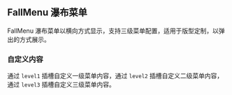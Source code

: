 <div class="demo-header">
<p class="overviewicon">
  <span class="wapi-navigation-fallmenu"/>
</p>

## FallMenu 瀑布菜单

<nova-uxlink widget-name="FallMenu"></nova-uxlink>

FallMenu 瀑布菜单以横向方式显示，支持三级菜单配置，适用于版型定制，以弹出的方式展示。
</div>

### 自定义内容

通过 `level1` 插槽自定义一级菜单内容，通过 `level2` 插槽自定义二级菜单内容，通过 `level3` 插槽自定义三级菜单内容。

<nova-demo-view link="fall-menu/custom-menuitem"></nova-demo-view>

<br>
